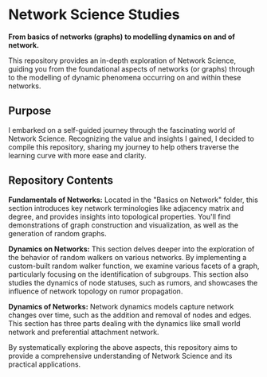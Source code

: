 
# Network Science Studies
**From basics of networks (graphs) to modelling dynamics on and of network.**

This repository provides an in-depth exploration of Network Science, guiding you from the foundational aspects of networks (or graphs) through to the modelling of dynamic phenomena occurring on and within these networks.

## Purpose
I embarked on a self-guided journey through the fascinating world of Network Science. Recognizing the value and insights I gained, I decided to compile this repository, sharing my journey to help others traverse the learning curve with more ease and clarity.

## Repository Contents
**Fundamentals of Networks:** Located in the "Basics on Network" folder, this section introduces key network terminologies like adjacency matrix and degree, and provides insights into topological properties. You'll find demonstrations of graph construction and visualization, as well as the generation of random graphs.

**Dynamics on Networks:** This section delves deeper into the exploration of the behavior of random walkers on various networks. By implementing a custom-built random walker function, we examine various facets of a graph, particularly focusing on the identification of subgroups. This section also studies the dynamics of node statuses, such as rumors, and showcases the influence of network topology on rumor propagation.

**Dynamics of Networks:** Network dynamics models capture network changes over time, such as the addition and removal of nodes and edges. This section has three parts dealing with the dynamics like small world network and preferential attachment network.


By systematically exploring the above aspects, this repository aims to provide a comprehensive understanding of Network Science and its practical applications.